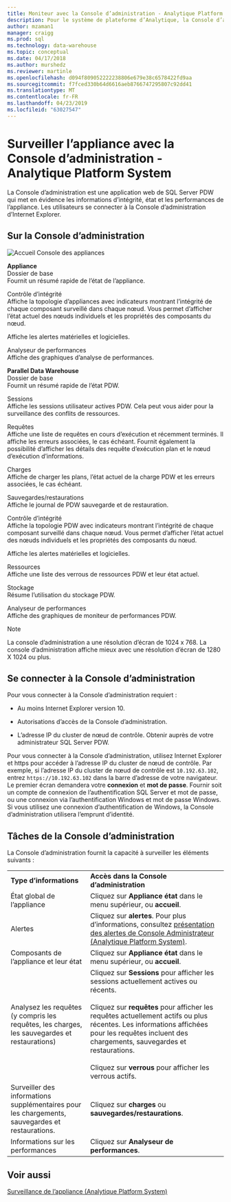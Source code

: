```yaml
---
title: Moniteur avec la Console d’administration - Analytique Platform System | Microsoft Docs
description: Pour le système de plateforme d’Analytique, la Console d’administration est une application web qui met en évidence les informations d’intégrité, état et les performances de l’appliance. Les utilisateurs se connecter à la Console d’administration via un navigateur internet.
author: mzaman1
manager: craigg
ms.prod: sql
ms.technology: data-warehouse
ms.topic: conceptual
ms.date: 04/17/2018
ms.author: murshedz
ms.reviewer: martinle
ms.openlocfilehash: d094f809052222238806e679e38c6578422fd9aa
ms.sourcegitcommit: f7fced330b64d6616aeb8766747295807c92dd41
ms.translationtype: MT
ms.contentlocale: fr-FR
ms.lasthandoff: 04/23/2019
ms.locfileid: "63027547"
---
```

# <a name="monitor-the-appliance-with-the-admin-console---analytics-platform-system"></a>Surveiller l’appliance avec la Console d’administration - Analytique Platform System
La Console d’administration est une application web de SQL Server PDW qui met en évidence les informations d’intégrité, état et les performances de l’appliance. Les utilisateurs se connecter à la Console d’administration d’Internet Explorer.  
  
## <a name="About"></a>Sur la Console d’administration  
![Accueil Console des appliances](./media/monitor-the-appliance-by-using-the-admin-console/SQL_Server_PDW_AdminConsol_ApplHome.png "SQL_Server_PDW_AdminConsol_ApplHome")  
  
**Appliance**  
Dossier de base  
Fournit un résumé rapide de l’état de l’appliance.  
  
Contrôle d’intégrité  
Affiche la topologie d’appliances avec indicateurs montrant l’intégrité de chaque composant surveillé dans chaque nœud. Vous permet d’afficher l’état actuel des nœuds individuels et les propriétés des composants du nœud.  
  
Affiche les alertes matérielles et logicielles.  
  
Analyseur de performances  
Affiche des graphiques d’analyse de performances.  
  
**Parallel Data Warehouse**  
Dossier de base  
Fournit un résumé rapide de l’état PDW.  
  
Sessions  
Affiche les sessions utilisateur actives PDW. Cela peut vous aider pour la surveillance des conflits de ressources.  
  
Requêtes  
Affiche une liste de requêtes en cours d’exécution et récemment terminés. Il affiche les erreurs associées, le cas échéant. Fournit également la possibilité d’afficher les détails des requête d’exécution plan et le nœud d’exécution d’informations.  
  
Charges  
Affiche de charger les plans, l’état actuel de la charge PDW et les erreurs associées, le cas échéant.  
  
Sauvegardes/restaurations  
Affiche le journal de PDW sauvegarde et de restauration.  
  
Contrôle d’intégrité  
Affiche la topologie PDW avec indicateurs montrant l’intégrité de chaque composant surveillé dans chaque nœud. Vous permet d’afficher l’état actuel des nœuds individuels et les propriétés des composants du nœud.  
  
Affiche les alertes matérielles et logicielles.  
  
Ressources  
Affiche une liste des verrous de ressources PDW et leur état actuel.  
  
Stockage  
Résume l’utilisation du stockage PDW.  
  
Analyseur de performances  
Affiche des graphiques de moniteur de performances PDW.  
 
> [!NOTE]  
> La console d’administration a une résolution d’écran de 1024 x 768. La console d’administration affiche mieux avec une résolution d’écran de 1280 X 1024 ou plus.  
  
## <a name="Connect"></a>Se connecter à la Console d’administration  
Pour vous connecter à la Console d’administration requiert :  
  
-   Au moins Internet Explorer version 10.  
  
-   Autorisations d’accès de la Console d’administration. <!-- MISSING LINKS See [Grant Permissions to Use the Admin Console &#40;SQL Server PDW&#41;](../sqlpdw/grant-permissions-to-use-the-admin-console-sql-server-pdw.md).  -->  
  
-   L’adresse IP du cluster de nœud de contrôle.  Obtenir auprès de votre administrateur SQL Server PDW.  
  
Pour vous connecter à la Console d’administration, utilisez Internet Explorer et https pour accéder à l’adresse IP du cluster de nœud de contrôle. Par exemple, si l’adresse IP du cluster de nœud de contrôle est `10.192.63.102`, entrez `https://10.192.63.102` dans la barre d’adresse de votre navigateur. Le premier écran demandera votre **connexion** et **mot de passe**. Fournir soit un compte de connexion de l’authentification SQL Server et mot de passe, ou une connexion via l’authentification Windows et mot de passe Windows. Si vous utilisez une connexion d’authentification de Windows, la Console d’administration utilisera l’emprunt d’identité.  
  
## <a name="RelatedTasks"></a>Tâches de la Console d’administration  
La Console d’administration fournit la capacité à surveiller les éléments suivants :  
  
|||  
|-|-|  
|**Type d’informations**|**Accès dans la Console d’administration**|  
|État global de l’appliance|Cliquez sur **Appliance état** dans le menu supérieur, ou **accueil**.|  
|Alertes|Cliquez sur **alertes**. Pour plus d’informations, consultez [présentation des alertes de Console Administrateur &#40;Analytique Platform System&#41;](understanding-admin-console-alerts.md).|  
|Composants de l’appliance et leur état|Cliquez sur **Appliance état** dans le menu supérieur, ou **accueil**.|  
|Analysez les requêtes (y compris les requêtes, les charges, les sauvegardes et restaurations)|Cliquez sur **Sessions** pour afficher les sessions actuellement actives ou récents.<br /><br />Cliquez sur **requêtes** pour afficher les requêtes actuellement actifs ou plus récentes. Les informations affichées pour les requêtes incluent des chargements, sauvegardes et restaurations.<br /><br />Cliquez sur **verrous** pour afficher les verrous actifs.|  
|Surveiller des informations supplémentaires pour les chargements, sauvegardes et restaurations.|Cliquez sur **charges** ou **sauvegardes/restaurations**.|  
|Informations sur les performances|Cliquez sur **Analyseur de performances**.|  
  
## <a name="see-also"></a>Voir aussi  
[Surveillance de l’appliance &#40;Analytique Platform System&#41;](appliance-monitoring.md)  
  
